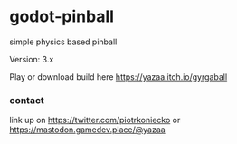 # godot-pinball

simple physics based pinball

Version: 3.x

Play or download build here
https://yazaa.itch.io/gyrgaball

### contact
link up on https://twitter.com/piotrkoniecko or https://mastodon.gamedev.place/@yazaa
